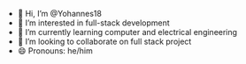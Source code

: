 - 👋 Hi, I’m @Yohannes18
- 👀 I’m interested in full-stack development
- 🌱 I’m currently learning computer and electrical engineering
- 💞️ I’m looking to collaborate on full stack project
- 😄 Pronouns: he/him
  
<!---
Yohannes18/Yohannes18 is a ✨ special ✨ repository because its `README.md` (this file) appears on your GitHub profile.
You can click the Preview link to take a look at your changes.
--->
